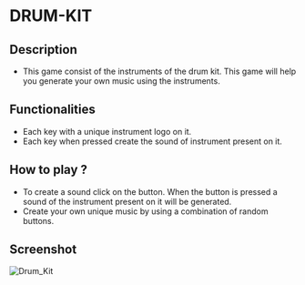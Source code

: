 # DRUM-KIT
## Description
- This game consist of the instruments of the drum kit. This game will help you generate your own music using the instruments.
## Functionalities
- Each key with a unique instrument logo on it.
- Each key when pressed create the sound of instrument present on it.
## How to play ?
- To create a sound click on the button. When the button is pressed a sound of the instrument present on it will be generated.
- Create your own unique music by using a combination of random buttons.
## Screenshot
![Drum_Kit](https://github.com/sharmavikas4/DRUM-KIT/assets/103022164/4873ebba-b8f6-43de-8d64-023007a74d0b)
